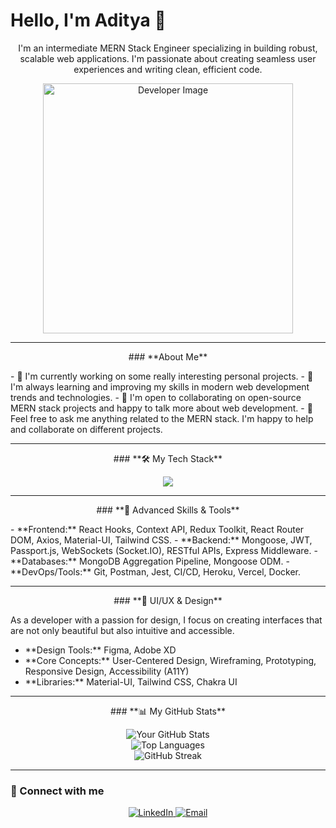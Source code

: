 # **Hello, I'm Aditya** 👋
<p align="center">
  I'm an intermediate MERN Stack Engineer specializing in building robust, scalable web applications. I'm passionate about creating seamless user experiences and writing clean, efficient code.
</p>

<p align="center">
  <img src="https://miro.medium.com/v2/1*yw0TnheAGN-LPneDaTlaxw.gif" alt="Developer Image" width="400">
</p>

---
<p align="center">
### **About Me**
</p>
- 🔭 I'm currently working on some really interesting personal projects.
- 🌱 I'm always learning and improving my skills in modern web development trends and technologies.
- 👯 I'm open to collaborating on open-source MERN stack projects and happy to talk more about web development.
- 💬 Feel free to ask me anything related to the MERN stack. I'm happy to help and collaborate on different projects.

---
<p align="center">
### **🛠️ My Tech Stack**
</p>
<div align="center">
  <a href="https://skillicons.dev">
    <img src="https://skillicons.dev/icons?i=mongodb,express,react,nodejs,javascript,html,css,git,vscode,postman,redux,mui,tailwind,figma,xd" />
  </a>
</div>

---
<p align="center">
### **🚀 Advanced Skills & Tools**
</p>
- **Frontend:** React Hooks, Context API, Redux Toolkit, React Router DOM, Axios, Material-UI, Tailwind CSS.
- **Backend:** Mongoose, JWT, Passport.js, WebSockets (Socket.IO), RESTful APIs, Express Middleware.
- **Databases:** MongoDB Aggregation Pipeline, Mongoose ODM.
- **DevOps/Tools:** Git, Postman, Jest, CI/CD, Heroku, Vercel, Docker.

---
<p align="center">
### **🎨 UI/UX & Design**
</p>
<p>As a developer with a passion for design, I focus on creating interfaces that are not only beautiful but also intuitive and accessible.</p>
<ul>
  <li>**Design Tools:** Figma, Adobe XD</li>
  <li>**Core Concepts:** User-Centered Design, Wireframing, Prototyping, Responsive Design, Accessibility (A11Y)</li>
  <li>**Libraries:** Material-UI, Tailwind CSS, Chakra UI</li>
</ul>

---
<p align="center">
### **📊 My GitHub Stats**
</p>
<div align="center">
  <img src="https://github-readme-stats.vercel.app/api?username=adityashroff&show_icons=true&theme=dark&include_all_commits=true" alt="Your GitHub Stats" />
  <br>
  <img src="https://github-readme-stats.vercel.app/api/top-langs/?username=adityashroff&layout=compact&theme=dark" alt="Top Languages" />
  <br>
  <img src="https://github-readme-streak-stats.herokuapp.com/?user=adityashroff&theme=dark" alt="GitHub Streak" />
</div>

---

### **🤝 Connect with me**
<div align="center">
  <a href="https://www.linkedin.com/in/adityashroff19/">
    <img src="https://img.shields.io/badge/LinkedIn-0A66C2?style=for-the-badge&logo=linkedin&logoColor=white" alt="LinkedIn" />
  </a>
  <a href="mailto:adityajs1909@gmail.com">
    <img src="https://img.shields.io/badge/Email-D14836?style=for-the-badge&logo=gmail&logoColor=white" alt="Email" />
  </a>
</div>

